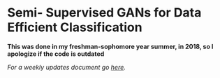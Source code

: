 # Semi- Supervised GANs for Data Efficient Classification

**This was done in my freshman-sophomore year summer, in 2018, so I apologize if the code is outdated**

*For a weekly updates document go [here](Weekly-Updates/Updates.md).*
